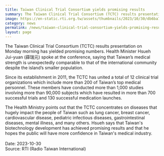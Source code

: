 ```yaml
---
title: Taiwan Clinical Trial Consortium yields promising results
summary: The Taiwan Clinical Trial Consortium (TCTC) results presentation on Monday morning has yielded promising numbers. Health Minister Hsueh Jui-yuan (薛瑞元) spoke at the conference
image: https://en-static.rti.org.tw/assets/thumbnails/2023/10/30/db6ba77c1489bb048340bc660b73d414.jpg
category: news
permalink: /news/taiwan-clinical-trial-consortium-yields-promising-results/
layout: page
---
```


The Taiwan Clinical Trial Consortium (TCTC) results presentation on Monday morning has yielded promising numbers. Health Minister Hsueh Jui-yuan (薛瑞元) spoke at the conference, saying that Taiwan’s medical strength is unexpectedly comparable to that of the international community despite the island’s smaller population.

Since its establishment in 2011, the TCTC has united a total of 12 clinical trial organizations which include more than 200 of Taiwan’s top medical personnel. These members have conducted more than 1,000 studies involving more than 90,000 subjects which have resulted in more than 700 successful trials and 130 successful medication launches.

The Health Ministry points out that the TCTC concentrates on diseases that hugely impact the people of Taiwan such as lung cancer, breast cancer, cardiovascular disease, pediatric infectious diseases, gastrointestinal diseases, mental illness, and many others. Hsueh says that Taiwan's biotechnology development has achieved promising results and that he hopes the public will have more confidence in Taiwan's medical industry. 
<br/>
<br/>
Date: 2023-10-30
<br/>
Source: RTI (Radio Taiwan International)
